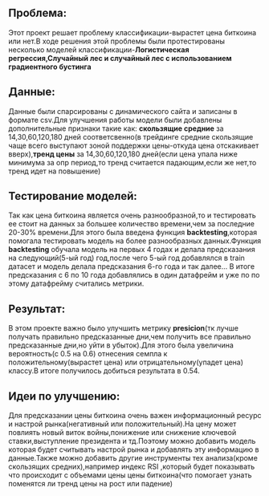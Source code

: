 ## Проблема:
Этот проект решает проблему классификации-вырастет цена биткоина или нет.В ходе решения этой проблемы были протестированы несколько моделей классификации-**Логистическая регрессия,Случайный лес и случайный лес с использованием градиентного бустинга**
## Данные:
Данные были спарсированы с динамического сайта и записаны в формате csv.Для улучшения работы модели были добавлены дополнительные признаки такие как: **скользящие средние** за 14,30,60,120,180 дней соответсвенно(в трейдинге средние скользящие чаще всего выступают зоной поддержки цены-откуда цена отскакивает вверх),**тренд цены** за 14,30,60,120,180 дней(если цена упала ниже минимума за опр период,то тренд считается падающим,если же нет,то тренд идет на повышение)
## Тестирование моделей:
Так как цена биткоина является очень разнообразной,то и тестировать ее стоит на данных за большее количество времени,чем за последние 20-30% времени.Для этого была введена функция **backtesting**,которая помогала тестировать модель на более разнообразных данных.Функция **backtesting** обучала модель на первых 4 годах и делала предсказания на следующий(5-ый год) год,после чего 5-ый год добавлялся в train датасет и модель делала предсказания 6-го года и так далее... В итоге предсказания с 6 по 10 года добавлялись в один датафрейм и уже по по этому датафрейму считались метрики.
## Результат:
В этом проекте важно было улучшить метрику **presicion**(тк лучше получать правильно предсказанные дни,чем получить все правильно предсказанные дни,но уйти в убыток).Для этого была увеличина вероятность(с 0.5 на 0.6) отнесения семпла к положительному(вырастет цена) или отрицательному(упадет цена) классу.В итоге получилось добиться результата в 0.54.
## Идеи по улучшению:
Для предсказании цены биткоина очень важен информационный ресурс и настрой рынка(негативный или положительный).На цену может повлиять новый виток войны,понижение или снижение ключевой ставки,выступление президента и тд.Поэтому можно добавить модель которая будет считывать настрой рынка и добавлять эту информацию в данные.Также можно добавить другие инструменты тех анализа(кроме скользящих средних),например индекс RSI ,который будет показывать что происходит с объемами цены цены биткоина(что помогает узнать поменятся ли тренд цены на рост или падение)
